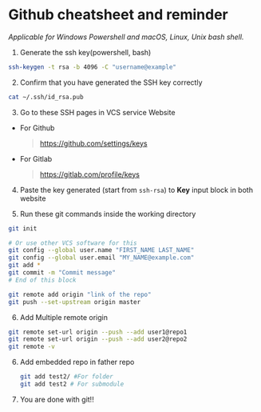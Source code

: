# Github cheatsheet and reminder

_Applicable for Windows Powershell and macOS, Linux, Unix bash shell._

1. Generate the ssh key(powershell, bash)
```bash
ssh-keygen -t rsa -b 4096 -C "username@example"
```

2. Confirm that you have generated the SSH key correctly
```bash
cat ~/.ssh/id_rsa.pub
```

3. Go to these SSH pages in VCS service Website
* For Github
    > https://github.com/settings/keys
* For Gitlab
    > https://gitlab.com/profile/keys

4. Paste the key generated (start from `ssh-rsa`) to __Key__ input block in both website

5. Run these git commands inside the working directory
```bash
git init

# Or use other VCS software for this
git config --global user.name "FIRST_NAME LAST_NAME"
git config --global user.email "MY_NAME@example.com"
git add *
git commit -m "Commit message"
# End of this block

git remote add origin "link of the repo"
git push --set-upstream origin master
```

6. Add Multiple remote origin
```sh
git remote set-url origin --push --add user1@repo1
git remote set-url origin --push --add user2@repo2
git remote -v
```
6. Add embedded repo in father repo
   ```sh
   git add test2/ #For folder
   git add test2 # For submodule
   ```
7. You are done with git!!